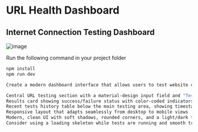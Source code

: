 # URL Health Dashboard
## Internet Connection Testing Dashboard

![image](https://github.com/user-attachments/assets/2db4fc1b-2253-4a0e-bd84-f8af6f9e8d65)

Run the following command in your project folder
```bash
npm install
npm run dev

Create a modern dashboard interface that allows users to test website connectivity and view detailed performance metrics. The main screen features a clean, minimalist design with a prominent URL input field and real-time results display.

Central URL testing section with a material-design input field and "Test Connection" button, displaying immediate results with response time and presence score using animated progress indicators
Results card showing success/failure status with color-coded indicators (green/red), response time in ms, and a calculated presence score from 0-100
Recent tests history table below the main testing area, showing timestamp, URL, status, and key metrics with the ability to sort and filter
Responsive layout that adapts seamlessly from desktop to mobile views
Modern, clean UI with soft shadows, rounded corners, and a light/dark theme toggle
Consider using a loading skeleton while tests are running and smooth transitions between states to enhance user experience.


